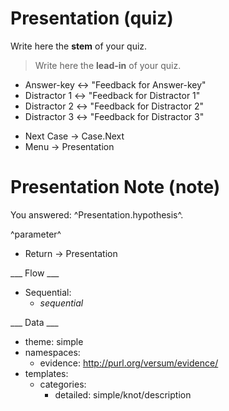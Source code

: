 # Presentation (quiz)

Write here the **stem** of your quiz.

> Write here the **lead-in** of your quiz.
+ Answer-key <-> "Feedback for Answer-key"
+ Distractor 1 <-> "Feedback for Distractor 1"
+ Distractor 2 <-> "Feedback for Distractor 2"
+ Distractor 3 <-> "Feedback for Distractor 3"

* Next Case -> Case.Next
* Menu -> Presentation

# Presentation Note (note)

You answered: ^Presentation.hypothesis^.

^parameter^

* Return -> Presentation

___ Flow ___

* Sequential:
  * _sequential_

___ Data ___

* theme: simple
* namespaces:
  * evidence: http://purl.org/versum/evidence/
* templates:
  * categories:
    * detailed: simple/knot/description